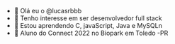 - 👋 Olá eu o @lucasrbbb
- 👀 Tenho interesse em ser desenvolvedor full stack
- 🌱 Estou aprendendo C, javaScript, Java e MySQLn
- 👻 Aluno do Connect 2022 no Biopark em Toledo -PR

